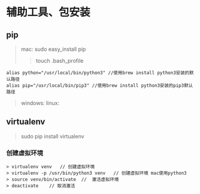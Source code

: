 # 辅助工具、包安装
## pip
> mac: sudo easy_install pip
>> touch .bash_profile
```
alias python="/usr/local/bin/python3" //使用brew install python3安装的默认路径
alias pip="/usr/local/bin/pip3" //使用brew install python3安装的pip3默认路径
```
> windows: 
> linux: 
## virtualenv
> sudo pip install virtualenv
### 创建虚拟环境
```
> virtualenv venv   // 创建虚拟环境
> virtualenv -p /usr/bin/python3 venv   // 创建虚拟环境 mac使用python3
> source venv/bin/activate  //  激活虚拟环境
> deactivate    // 取消激活
```